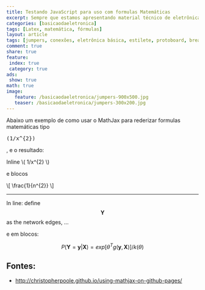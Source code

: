 ```yaml
---
title: Testando JavaScript para uso com formulas Matemáticas
excerpt: Sempre que estamos apresentando material técnico de eletrônica e até mesmo programaçào, precisamos de fórmulas para apresentar funcionamento de circuitos ou alguns tipos de algoritmos.
categories: [basicaodaeletronica]
tags: [Latex, matemática, fórmulas]
layout: article
tags: [jumpers, conexões, eletrônica básica, estilete, protoboard, breadboard, circuitos, protótipos, Matemática, Fórmulas]
comment: true
share: true
feature:
 index: true
 category: true
ads: 
 show: true
math: true
image:
   feature: /basicaodaeletronica/jumpers-900x500.jpg
   teaser: /basicaodaeletronica/jumpers-300x200.jpg
---
```


Abaixo um exemplo de como usar o MathJax para rederizar formulas matemáticas tipo <pre>(1/x^{2})</pre>, e o resultado:

Inline \\( 1/x^{2} \\)

e blocos

\\[ \frac{1}{n^{2}} \\]

----

In line: define $$\mathbf{Y}$$ as the network edges, ...

e em blocos:

$$ 
P(\mathbf{Y} = \mathbf{y}|\mathbf{X}) = exp[{\theta } ^{T} g(\mathbf{y},\mathbf{X})]/k(\theta ) 
$$

## Fontes:
 * http://christopherpoole.github.io/using-mathjax-on-github-pages/